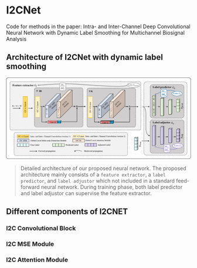 # I2CNet
Code for methods in the paper: Intra- and Inter-Channel Deep Convolutional Neural Network with Dynamic Label Smoothing for Multichannel Biosignal Analysis
## Architecture of I2CNet with dynamic label smoothing
![overall structure](fig/fig1.png)
>Detailed architecture of our proposed neural network. The proposed architecture mainly consists of a `feature extractor`, a `label predictor`, and `label adjustor` which not included in a standard feed-forward neural network. During training phase, both label predictor and label adjustor can supervise the feature extractor.
## Different components of I2CNET
### I2C Convolutional Block

### I2C MSE Module

### I2C Attention Module
